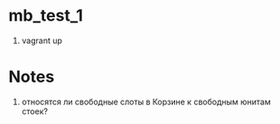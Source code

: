 # mb_test_1

1) vagrant up


# Notes

1) относятся ли свободные слоты в Корзине к свободным юнитам стоек?
